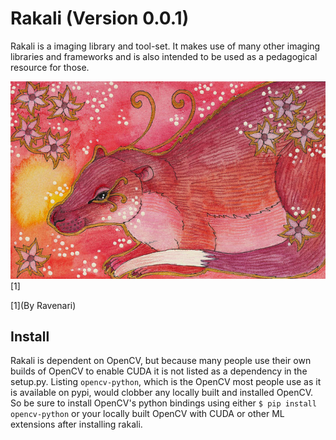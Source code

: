 # Rakali (Version 0.0.1)

Rakali is a imaging library and tool-set. It makes use of many other imaging libraries and frameworks and is
also intended to be used as a pedagogical resource for those.

![Rakali by Ravenari](docs/pics/rakali.jpg)
[1]

[1](By Ravenari)

## Install

Rakali is dependent on OpenCV, but because many people use their own builds of OpenCV to enable CUDA it is not
listed as a dependency in the setup.py. Listing `opencv-python`, which is the OpenCV most people use as it is
available on pypi, would clobber any locally built and installed OpenCV. So be sure to install OpenCV's python
bindings using either `$ pip install opencv-python` or your locally built OpenCV with CUDA or other ML
extensions after installing rakali.
